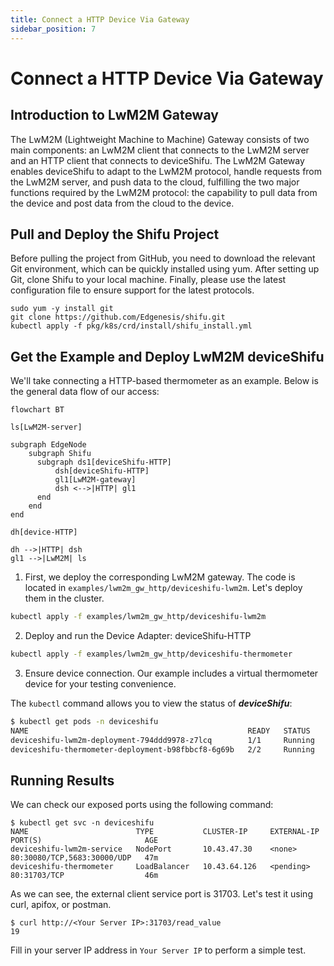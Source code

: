 ```yaml
---
title: Connect a HTTP Device Via Gateway
sidebar_position: 7
---
```


# Connect a HTTP Device Via Gateway

## Introduction to LwM2M Gateway

The LwM2M (Lightweight Machine to Machine) Gateway consists of two main components: an LwM2M client that connects to the LwM2M server and an HTTP client that connects to deviceShifu.  The LwM2M Gateway enables deviceShifu to adapt to the LwM2M protocol, handle requests from the LwM2M server, and push data to the cloud, fulfilling the two major functions required by the LwM2M protocol: the capability to pull data from the device and post data from the cloud to the device.

## Pull and Deploy the Shifu Project

Before pulling the project from GitHub, you need to download the relevant Git environment, which can be quickly installed using yum. After setting up Git, clone Shifu to your local machine. Finally, please use the latest configuration file to ensure support for the latest protocols.

```shell
sudo yum -y install git
git clone https://github.com/Edgenesis/shifu.git
kubectl apply -f pkg/k8s/crd/install/shifu_install.yml
```

## Get the Example and Deploy LwM2M deviceShifu

We'll take connecting a HTTP-based thermometer as an example. Below is the general data flow of our access:

```mermaid
flowchart BT

ls[LwM2M-server]

subgraph EdgeNode
    subgraph Shifu
      subgraph ds1[deviceShifu-HTTP]
          dsh[deviceShifu-HTTP]
          gl1[LwM2M-gateway]
          dsh <-->|HTTP| gl1
      end
    end
end

dh[device-HTTP]

dh -->|HTTP| dsh
gl1 -->|LwM2M| ls
```

1. First, we deploy the corresponding LwM2M gateway. The code is located in `examples/lwm2m_gw_http/deviceshifu-lwm2m`. Let's deploy them in the cluster.

```bash
kubectl apply -f examples/lwm2m_gw_http/deviceshifu-lwm2m
```

2. Deploy and run the Device Adapter: deviceShifu-HTTP

```bash
kubectl apply -f examples/lwm2m_gw_http/deviceshifu-thermometer
```

3. Ensure device connection. Our example includes a virtual thermometer device for your testing convenience.

The `kubectl` command allows you to view the status of ***deviceShifu***:

```bash
$ kubectl get pods -n deviceshifu
NAME                                                 READY   STATUS    RESTARTS      AGE
deviceshifu-lwm2m-deployment-794ddd9978-z7lcq        1/1     Running   2 (44m ago)   44m
deviceshifu-thermometer-deployment-b98fbbcf8-6g69b   2/2     Running   3 (42m ago)   43m
```

## Running Results

We can check our exposed ports using the following command:

```shell
$ kubectl get svc -n deviceshifu
NAME                        TYPE           CLUSTER-IP     EXTERNAL-IP   PORT(S)                       AGE
deviceshifu-lwm2m-service   NodePort       10.43.47.30    <none>        80:30080/TCP,5683:30000/UDP   47m
deviceshifu-thermometer     LoadBalancer   10.43.64.126   <pending>     80:31703/TCP                  46m
```

As we can see, the external client service port is 31703. Let's test it using curl, apifox, or postman.

```shell
$ curl http://<Your Server IP>:31703/read_value
19
```
Fill in your server IP address in `Your Server IP` to perform a simple test.
